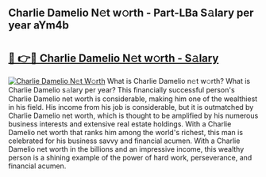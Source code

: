 ## Charlie Damelio N𝚎t w𝚘rth - Part-LBa S𝚊lary per year aYm4b

# <h2><a href="http://gc11j59.nevu.top/?p=Charlie+Damelio">🔗 👉🔴 Charlie Damelio N𝚎t w𝚘rth - S𝚊lary</a></h2>

[![Charlie Damelio N𝚎t W𝚘rth](https://i.imgur.com/Oavwk0R.jpeg)](http://gc11j59.nevu.top/?p=Charlie+Damelio)
What is Charlie Damelio n𝚎t w𝚘rth? What is Charlie Damelio s𝚊lary per year?
This financially successful person's Charlie Damelio net worth is considerable, making him one of the wealthiest in his field. His income from his job is considerable, but it is outmatched by Charlie Damelio net worth, which is thought to be amplified by his numerous business interests and extensive real estate holdings. With a Charlie Damelio net worth that ranks him among the world's richest, this man is celebrated for his business savvy and financial acumen. With a Charlie Damelio net worth in the billions and an impressive income, this wealthy person is a shining example of the power of hard work, perseverance, and financial acumen.
